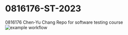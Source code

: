 # 0816176-ST-2023
0816176 Chen-Yu Chang 
Repo for software testing course
![example workflow](https://github.com/david-chenyu/0816176-ST-2023/actions/workflows/github-actions-demo.yml/badge.svg)
